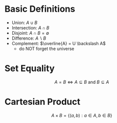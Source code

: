 # Basic Definitions
- Union: $A \cup B$
- Intersection: $A \cap B$
- Disjoint: $A \cap B = \emptyset$
- Difference: $A \backslash B$
- Complement: $\overline{A} = U \backslash A$
	- do NOT forget the universe
# Set Equality
$$A = B \iff A \subseteq B \text{ and }B \subseteq A$$
# Cartesian Product
$$A \times B = \{(a, b): a \in A, b \in B\}$$